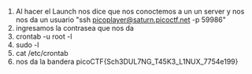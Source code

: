 1. Al hacer el Launch nos dice que nos conoctemos a un un server y nos nos da un usuario "ssh picoplayer@saturn.picoctf.net -p 59986"
2. ingresamos la contrasea que nos da
3. crontab -u root -l
4. sudo -l
5. cat /etc/crontab
6. nos da la bandera picoCTF{Sch3DUL7NG_T45K3_L1NUX_7754e199}